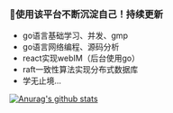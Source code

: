 ### 👋使用该平台不断沉淀自己！持续更新

* go语言基础学习、并发、gmp
* go语言网络编程、源码分析
* react实现webIM（后台使用go）
* raft一致性算法实现分布式数据库
* 学无止境...

[![Anurag's github stats](https://github-readme-stats.vercel.app/api?username=anuraghazra)](https://github.com/anuraghazra/github-readme-stats)


